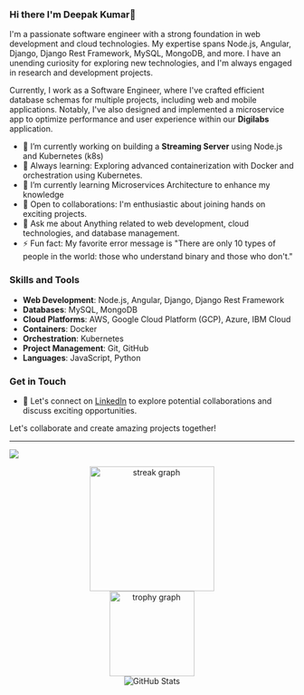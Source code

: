 ### Hi there I'm Deepak Kumar👋

I'm a passionate software engineer with a strong foundation in web development and cloud technologies. My expertise spans Node.js, Angular, Django, Django Rest Framework, MySQL, MongoDB, and more. I have an unending curiosity for exploring new technologies, and I'm always engaged in research and development projects.


Currently, I work as a Software Engineer, where I've crafted efficient database schemas for multiple projects, including web and mobile applications. Notably, I've also designed and implemented a microservice app to optimize performance and user experience within our **Digilabs** application.

- 🔭 I’m currently working on  building a **Streaming Server** using Node.js and Kubernetes (k8s)
- 🌱 Always learning: Exploring advanced containerization with Docker and orchestration using Kubernetes.
- 🌱 I’m currently learning Microservices Architecture to enhance my knowledge
- 👯 Open to collaborations: I'm enthusiastic about joining hands on exciting projects.
- 💬 Ask me about Anything related to web development, cloud technologies, and database management.
- ⚡ Fun fact:  My favorite error message is "There are only 10 types of people in the world: those who understand binary and those who don't."

### Skills and Tools

- **Web Development**: Node.js, Angular, Django, Django Rest Framework
- **Databases**: MySQL, MongoDB
- **Cloud Platforms**: AWS, Google Cloud Platform (GCP), Azure, IBM Cloud
- **Containers**: Docker
- **Orchestration**: Kubernetes
- **Project Management**: Git, GitHub
- **Languages**: JavaScript, Python

### Get in Touch

- 💼 Let's connect on [LinkedIn](https://www.linkedin.com/in/deepak-kumar-s-abb963136/) to explore potential collaborations and discuss exciting opportunities.
    

Let's collaborate and create amazing projects together!

----
![](https://komarev.com/ghpvc/?username=deepakkumar07-debug&label=PROFILE+VIEWS)

<div align="center">

  <img src="https://streak-stats.demolab.com?user=deepakkumar07-debug&locale=en&mode=daily&theme=dark&hide_border=false&border_radius=5&order=3" height="220" alt="streak graph" />
  
  <br/>

  <img src="https://github-profile-trophy.vercel.app?username=deepakkumar07-debug&theme=dracula&column=-1&row=1&margin-w=8&margin-h=8&no-bg=false&no-frame=false&order=4" height="150" alt="trophy graph" />

  <br/>

  <img src="https://github-readme-stats.vercel.app/api?username=deepakkumar07-debug&show_icons=true&theme=dark" alt="GitHub Stats" />

</div>
